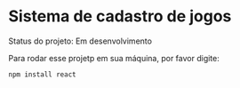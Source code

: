 <h1>Sistema de cadastro de jogos</h1>

Status do projeto: Em desenvolvimento

Para rodar esse projetp em sua máquina, por favor digite:

```
npm install react
```
